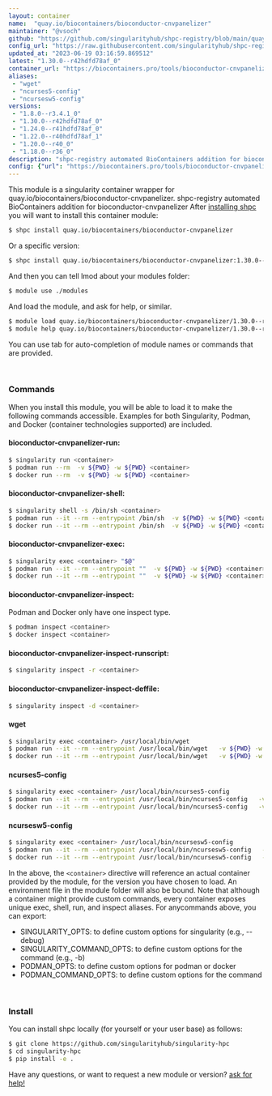 ```yaml
---
layout: container
name:  "quay.io/biocontainers/bioconductor-cnvpanelizer"
maintainer: "@vsoch"
github: "https://github.com/singularityhub/shpc-registry/blob/main/quay.io/biocontainers/bioconductor-cnvpanelizer/container.yaml"
config_url: "https://raw.githubusercontent.com/singularityhub/shpc-registry/main/quay.io/biocontainers/bioconductor-cnvpanelizer/container.yaml"
updated_at: "2023-06-19 03:16:59.869512"
latest: "1.30.0--r42hdfd78af_0"
container_url: "https://biocontainers.pro/tools/bioconductor-cnvpanelizer"
aliases:
 - "wget"
 - "ncurses5-config"
 - "ncursesw5-config"
versions:
 - "1.8.0--r3.4.1_0"
 - "1.30.0--r42hdfd78af_0"
 - "1.24.0--r41hdfd78af_0"
 - "1.22.0--r40hdfd78af_1"
 - "1.20.0--r40_0"
 - "1.18.0--r36_0"
description: "shpc-registry automated BioContainers addition for bioconductor-cnvpanelizer"
config: {"url": "https://biocontainers.pro/tools/bioconductor-cnvpanelizer", "maintainer": "@vsoch", "description": "shpc-registry automated BioContainers addition for bioconductor-cnvpanelizer", "latest": {"1.30.0--r42hdfd78af_0": "sha256:b2a04bb9207ad5f3a4b9e6f6a304fce6a23bc5cf0d814b85b1fc2df1944d2418"}, "tags": {"1.8.0--r3.4.1_0": "sha256:f77929b5625af7599624cec042d5e04a334424acf75c75531050b53d594272bb", "1.30.0--r42hdfd78af_0": "sha256:b2a04bb9207ad5f3a4b9e6f6a304fce6a23bc5cf0d814b85b1fc2df1944d2418", "1.24.0--r41hdfd78af_0": "sha256:39394c7f627fc34a0b78e1961eb32a94627511c5124f8ad7c7a60a16fa38eda7", "1.22.0--r40hdfd78af_1": "sha256:b041c4554d2cd666c8017132e9be33033bd4a425c60c1908d75ecef9f9575047", "1.20.0--r40_0": "sha256:ab992494693f27272ec0f31ca88e569487baaf88370fa2584fb290dc94e50e21", "1.18.0--r36_0": "sha256:6dd8c14e98d5b995d1ffdcebc571130e17071f8d580262f8665d7e48be056b13"}, "docker": "quay.io/biocontainers/bioconductor-cnvpanelizer", "aliases": {"wget": "/usr/local/bin/wget", "ncurses5-config": "/usr/local/bin/ncurses5-config", "ncursesw5-config": "/usr/local/bin/ncursesw5-config"}}
---
```


This module is a singularity container wrapper for quay.io/biocontainers/bioconductor-cnvpanelizer.
shpc-registry automated BioContainers addition for bioconductor-cnvpanelizer
After [installing shpc](#install) you will want to install this container module:


```bash
$ shpc install quay.io/biocontainers/bioconductor-cnvpanelizer
```

Or a specific version:

```bash
$ shpc install quay.io/biocontainers/bioconductor-cnvpanelizer:1.30.0--r42hdfd78af_0
```

And then you can tell lmod about your modules folder:

```bash
$ module use ./modules
```

And load the module, and ask for help, or similar.

```bash
$ module load quay.io/biocontainers/bioconductor-cnvpanelizer/1.30.0--r42hdfd78af_0
$ module help quay.io/biocontainers/bioconductor-cnvpanelizer/1.30.0--r42hdfd78af_0
```

You can use tab for auto-completion of module names or commands that are provided.

<br>

### Commands

When you install this module, you will be able to load it to make the following commands accessible.
Examples for both Singularity, Podman, and Docker (container technologies supported) are included.

#### bioconductor-cnvpanelizer-run:

```bash
$ singularity run <container>
$ podman run --rm  -v ${PWD} -w ${PWD} <container>
$ docker run --rm  -v ${PWD} -w ${PWD} <container>
```

#### bioconductor-cnvpanelizer-shell:

```bash
$ singularity shell -s /bin/sh <container>
$ podman run --it --rm --entrypoint /bin/sh  -v ${PWD} -w ${PWD} <container>
$ docker run --it --rm --entrypoint /bin/sh  -v ${PWD} -w ${PWD} <container>
```

#### bioconductor-cnvpanelizer-exec:

```bash
$ singularity exec <container> "$@"
$ podman run --it --rm --entrypoint ""  -v ${PWD} -w ${PWD} <container> "$@"
$ docker run --it --rm --entrypoint ""  -v ${PWD} -w ${PWD} <container> "$@"
```

#### bioconductor-cnvpanelizer-inspect:

Podman and Docker only have one inspect type.

```bash
$ podman inspect <container>
$ docker inspect <container>
```

#### bioconductor-cnvpanelizer-inspect-runscript:

```bash
$ singularity inspect -r <container>
```

#### bioconductor-cnvpanelizer-inspect-deffile:

```bash
$ singularity inspect -d <container>
```


#### wget

```bash
$ singularity exec <container> /usr/local/bin/wget
$ podman run --it --rm --entrypoint /usr/local/bin/wget   -v ${PWD} -w ${PWD} <container> -c " $@"
$ docker run --it --rm --entrypoint /usr/local/bin/wget   -v ${PWD} -w ${PWD} <container> -c " $@"
```


#### ncurses5-config

```bash
$ singularity exec <container> /usr/local/bin/ncurses5-config
$ podman run --it --rm --entrypoint /usr/local/bin/ncurses5-config   -v ${PWD} -w ${PWD} <container> -c " $@"
$ docker run --it --rm --entrypoint /usr/local/bin/ncurses5-config   -v ${PWD} -w ${PWD} <container> -c " $@"
```


#### ncursesw5-config

```bash
$ singularity exec <container> /usr/local/bin/ncursesw5-config
$ podman run --it --rm --entrypoint /usr/local/bin/ncursesw5-config   -v ${PWD} -w ${PWD} <container> -c " $@"
$ docker run --it --rm --entrypoint /usr/local/bin/ncursesw5-config   -v ${PWD} -w ${PWD} <container> -c " $@"
```



In the above, the `<container>` directive will reference an actual container provided
by the module, for the version you have chosen to load. An environment file in the
module folder will also be bound. Note that although a container
might provide custom commands, every container exposes unique exec, shell, run, and
inspect aliases. For anycommands above, you can export:

 - SINGULARITY_OPTS: to define custom options for singularity (e.g., --debug)
 - SINGULARITY_COMMAND_OPTS: to define custom options for the command (e.g., -b)
 - PODMAN_OPTS: to define custom options for podman or docker
 - PODMAN_COMMAND_OPTS: to define custom options for the command

<br>

### Install

You can install shpc locally (for yourself or your user base) as follows:

```bash
$ git clone https://github.com/singularityhub/singularity-hpc
$ cd singularity-hpc
$ pip install -e .
```

Have any questions, or want to request a new module or version? [ask for help!](https://github.com/singularityhub/singularity-hpc/issues)